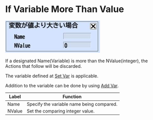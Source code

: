 # If Variable More Than Value

![IfMoreThan](img/IfMoreThan.jpg)

If a designated Name(Variable) is more than the NValue(integer), the Actions that follow will be discarded.

The variable defined at [Set Var](SetVar.md) is applicable.

Addition to the variable can be done by using [Add Var](AddVar.md).

| Label | Function |
| ---- | ---- |
| Name | Specify the variable name being compared. |
| NValue | Set the comparing integer value. |
